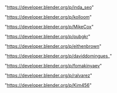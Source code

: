 "https://developer.blender.org/p/inda_seo"

"https://developer.blender.org/p/kolloom"

"https://developer.blender.org/p/MikeCox"

"https://developer.blender.org/p/pubgkr"

"https://developer.blender.org/p/eithenbrown"

"https://developer.blender.org/p/daviddomingues_"

"https://developer.blender.org/p/fomakinyaev"

"https://developer.blender.org/p/ralvarez"

 
"https://developer.blender.org/p/Kim456"


 
